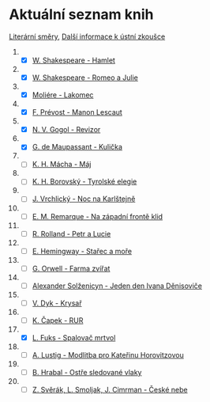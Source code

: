 # Aktuální seznam knih

[Literární směry](../CJL/Literarni_smery.md), [Další informace k ústní zkoušce](../CJL/ustni_zkouska.md)

 1. - [x]  [W. Shakespeare - Hamlet](./01_kniha.md)
 2. - [x]  [W. Shakespeare - Romeo a Julie](./02_kniha.md)
 3. - [x]  [Moliére - Lakomec](./03_kniha.md)
 4. - [x]  [F. Prévost - Manon Lescaut](./04_kniha.md)
 5. - [x]  [N. V. Gogol - Revizor](./05_kniha.md)
 6. - [x]  [G. de Maupassant - Kulička](./06_kniha.md)
 7. - [ ]  [K. H. Mácha - Máj](./07_kniha.md)
 8. - [ ]  [K. H. Borovský - Tyrolské elegie](./08_kniha.md)
 9. - [ ]  [J. Vrchlický - Noc na Karlštejně](./09_kniha.md)
 10. - [ ]  [E. M. Remarque - Na západní frontě klid](./10_kniha.md)
 11. - [ ]  [R. Rolland - Petr a Lucie](./11_kniha.md)
 12. - [ ]  [E. Hemingway - Stařec a moře](./12_kniha.md)
 13. - [ ]  [G. Orwell - Farma zvířat](./13_kniha.md)
 14. - [ ]  [Alexander Solženicyn - Jeden den Ivana Děnisoviče](./14_kniha.md)
 15. - [ ]  [V. Dyk - Krysař](./15_kniha.md)
 16. - [ ]  [K. Čapek - RUR](./16_kniha.md)
 17. - [x]  [L. Fuks - Spalovač mrtvol](./17_kniha.md)
 18. - [ ]  [A. Lustig - Modlitba pro Kateřinu Horovitzovou](./18_kniha.md)
 19. - [ ]  [B. Hrabal - Ostře sledované vlaky](./19_kniha.md)
 20. - [ ]  [Z. Svěrák, L. Smoljak, J. Cimrman - České nebe](./20_kniha.md)
